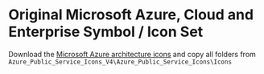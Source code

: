 # Original Microsoft Azure, Cloud and Enterprise Symbol / Icon Set

Download the [Microsoft Azure architecture icons](https://docs.microsoft.com/en-us/azure/architecture/icons/) and copy all folders from `Azure_Public_Service_Icons_V4\Azure_Public_Service_Icons\Icons`